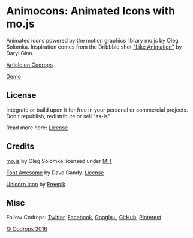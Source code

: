 # Animocons: Animated Icons with mo.js
Animated icons powered by the motion graphics library mo.js by Oleg Solomka. Inspiration comes from the Dribbble shot ["Like Animation"](https://dribbble.com/shots/2527200-Like-Animation) by Daryl Ginn.

[Article on Codrops](http://tympanus.net/codrops/?p=26160)

[Demo](http://tympanus.net/Devlopment/Animocons/)

## License

Integrate or build upon it for free in your personal or commercial projects. Don't republish, redistribute or sell "as-is". 

Read more here: [License](http://tympanus.net/codrops/licensing/)

## Credits

[mo.js](http://mojs.io/) by Oleg Solomka licensed under [MIT](https://github.com/legomushroom/mojs/blob/master/readme.md#license)

[Font Awesome](https://fortawesome.github.io/Font-Awesome/) by Dave Gandy. [License](http://fontawesome.io/license/)

[Unicorn Icon](http://www.flaticon.com/free-icon/unicorn_76592?#term=unicorn&page=1&position=3) by [Freepik](http://www.freepik.com/)

## Misc

Follow Codrops: [Twitter](http://www.twitter.com/codrops), [Facebook](http://www.facebook.com/pages/Codrops/159107397912), [Google+](https://plus.google.com/101095823814290637419), [GitHub](https://github.com/codrops), [Pinterest](http://www.pinterest.com/codrops/)

[© Codrops 2016](http://www.codrops.com)





